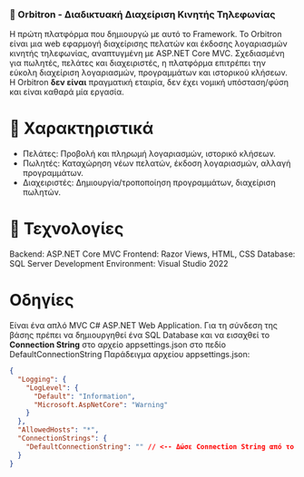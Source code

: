 ### 📠 Orbitron - Διαδικτυακή Διαχείριση Κινητής Τηλεφωνίας
Η πρώτη πλατφόρμα που δημιουργώ με αυτό το Framework. Το Orbitron είναι μια web εφαρμογή διαχείρισης πελατών και έκδοσης λογαριασμών κινητής τηλεφωνίας, αναπτυγμένη με ASP.NET Core MVC. Σχεδιασμένη για πωλητές, πελάτες και διαχειριστές, η πλατφόρμα επιτρέπει την εύκολη διαχείριση λογαριασμών, προγραμμάτων και ιστορικού κλήσεων. Η Orbitron **δεν είναι** πραγματική εταιρία, δεν έχει νομική υπόσταση/φύση και είναι καθαρά μία εργασία.

# 📝 Χαρακτηριστικά
- Πελάτες: Προβολή και πληρωμή λογαριασμών, ιστορικό κλήσεων.
- Πωλητές: Καταχώρηση νέων πελατών, έκδοση λογαριασμών, αλλαγή προγραμμάτων.
- Διαχειριστές: Δημιουργία/τροποποίηση προγραμμάτων, διαχείριση πωλητών.

# 📡 Τεχνολογίες
Backend: ASP.NET Core MVC
Frontend: Razor Views, HTML, CSS
Database: SQL Server
Development Environment: Visual Studio 2022

# Οδηγίες
Είναι ένα απλό MVC C# ASP.NET Web Application. Για τη σύνδεση της βάσης πρέπει να δημιουργηθεί ένα SQL Database και να εισαχθεί το **Connection String** στο αρχείο appsettings.json στο πεδίο DefaultConnectionString
Παράδειγμα αρχείου appsettings.json:
````json
{
  "Logging": {
    "LogLevel": {
      "Default": "Information",
      "Microsoft.AspNetCore": "Warning"
    }
  },
  "AllowedHosts": "*",
  "ConnectionStrings": {
    "DefaultConnectionString": "" // <-- Δώσε Connection String από το Data Connection
  }
}
